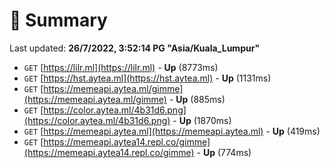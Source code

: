 # 📖 Summary
Last updated: **26/7/2022, 3:52:14 PG "Asia/Kuala_Lumpur"**

- `GET` [https://lilr.ml](https://lilr.ml) - **Up** (8773ms)
- `GET` [https://hst.aytea.ml](https://hst.aytea.ml) - **Up** (1131ms)
- `GET` [https://memeapi.aytea.ml/gimme](https://memeapi.aytea.ml/gimme) - **Up** (885ms)
- `GET` [https://color.aytea.ml/4b31d6.png](https://color.aytea.ml/4b31d6.png) - **Up** (1870ms)
- `GET` [https://memeapi.aytea.ml](https://memeapi.aytea.ml) - **Up** (419ms)
- `GET` [https://memeapi.aytea14.repl.co/gimme](https://memeapi.aytea14.repl.co/gimme) - **Up** (774ms)
